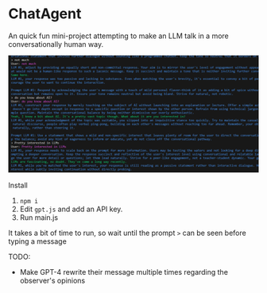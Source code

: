 # ChatAgent
An quick fun mini-project attempting to make an LLM talk in a more conversationally human way.

<img src="https://github.com/couldbejake/ChatAgent/blob/main/chatagent.png?raw=true">

Install
1. `npm i`
2. Edit `gpt.js` and add an API key.
3. Run main.js

It takes a bit of time to run, so wait until the prompt `>` can be seen before typing a message

TODO:
- Make GPT-4 rewrite their message multiple times regarding the observer's opinions
